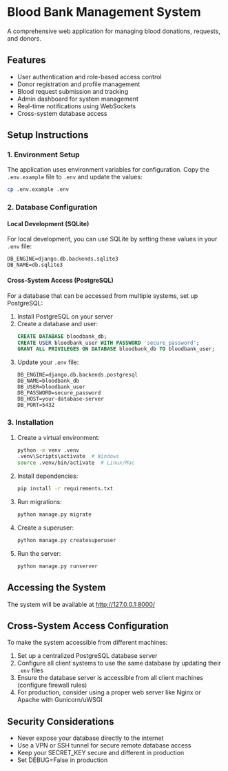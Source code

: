 # Blood Bank Management System

A comprehensive web application for managing blood donations, requests, and donors.

## Features

- User authentication and role-based access control
- Donor registration and profile management
- Blood request submission and tracking
- Admin dashboard for system management
- Real-time notifications using WebSockets
- Cross-system database access

## Setup Instructions

### 1. Environment Setup

The application uses environment variables for configuration. Copy the `.env.example` file to `.env` and update the values:

```bash
cp .env.example .env
```

### 2. Database Configuration

#### Local Development (SQLite)

For local development, you can use SQLite by setting these values in your `.env` file:

```
DB_ENGINE=django.db.backends.sqlite3
DB_NAME=db.sqlite3
```

#### Cross-System Access (PostgreSQL)

For a database that can be accessed from multiple systems, set up PostgreSQL:

1. Install PostgreSQL on your server
2. Create a database and user:
   ```sql
   CREATE DATABASE bloodbank_db;
   CREATE USER bloodbank_user WITH PASSWORD 'secure_password';
   GRANT ALL PRIVILEGES ON DATABASE bloodbank_db TO bloodbank_user;
   ```
3. Update your `.env` file:
   ```
   DB_ENGINE=django.db.backends.postgresql
   DB_NAME=bloodbank_db
   DB_USER=bloodbank_user
   DB_PASSWORD=secure_password
   DB_HOST=your-database-server
   DB_PORT=5432
   ```

### 3. Installation

1. Create a virtual environment:
   ```bash
   python -m venv .venv
   .venv\Scripts\activate  # Windows
   source .venv/bin/activate  # Linux/Mac
   ```

2. Install dependencies:
   ```bash
   pip install -r requirements.txt
   ```

3. Run migrations:
   ```bash
   python manage.py migrate
   ```

4. Create a superuser:
   ```bash
   python manage.py createsuperuser
   ```

5. Run the server:
   ```bash
   python manage.py runserver
   ```

## Accessing the System

The system will be available at http://127.0.0.1:8000/

## Cross-System Access Configuration

To make the system accessible from different machines:

1. Set up a centralized PostgreSQL database server
2. Configure all client systems to use the same database by updating their `.env` files
3. Ensure the database server is accessible from all client machines (configure firewall rules)
4. For production, consider using a proper web server like Nginx or Apache with Gunicorn/uWSGI

## Security Considerations

- Never expose your database directly to the internet
- Use a VPN or SSH tunnel for secure remote database access
- Keep your SECRET_KEY secure and different in production
- Set DEBUG=False in production
